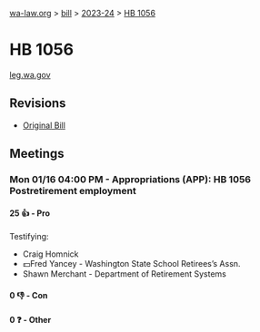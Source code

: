 [wa-law.org](/) > [bill](/bill/) > [2023-24](/bill/2023-24/) > [HB 1056](/bill/2023-24/hb/1056/)

# HB 1056
[leg.wa.gov](https://app.leg.wa.gov/billsummary?BillNumber=1056&Year=2023&Initiative=false)

## Revisions
* [Original Bill](1/)

## Meetings
### Mon 01/16 04:00 PM - Appropriations (APP): HB 1056 Postretirement employment
#### 25 👍 - Pro
Testifying:
* Craig Homnick
* 💵Fred Yancey - Washington State School Retirees’s Assn.
* Shawn Merchant - Department of Retirement Systems

#### 0 👎 - Con

#### 0 ❓ - Other
